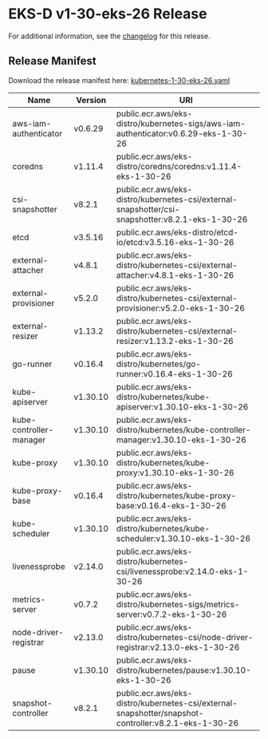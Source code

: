 # EKS-D v1-30-eks-26 Release

For additional information, see the [changelog](CHANGELOG-v1-30-eks-26.md) for this release.

## Release Manifest

Download the release manifest here: [kubernetes-1-30-eks-26.yaml](https://distro.eks.amazonaws.com/kubernetes-1-30/kubernetes-1-30-eks-26.yaml)

| Name | Version | URI |
|------|---------|-----|
| aws-iam-authenticator | v0.6.29 | public.ecr.aws/eks-distro/kubernetes-sigs/aws-iam-authenticator:v0.6.29-eks-1-30-26 |
| coredns | v1.11.4 | public.ecr.aws/eks-distro/coredns/coredns:v1.11.4-eks-1-30-26 |
| csi-snapshotter | v8.2.1 | public.ecr.aws/eks-distro/kubernetes-csi/external-snapshotter/csi-snapshotter:v8.2.1-eks-1-30-26 |
| etcd | v3.5.16 | public.ecr.aws/eks-distro/etcd-io/etcd:v3.5.16-eks-1-30-26 |
| external-attacher | v4.8.1 | public.ecr.aws/eks-distro/kubernetes-csi/external-attacher:v4.8.1-eks-1-30-26 |
| external-provisioner | v5.2.0 | public.ecr.aws/eks-distro/kubernetes-csi/external-provisioner:v5.2.0-eks-1-30-26 |
| external-resizer | v1.13.2 | public.ecr.aws/eks-distro/kubernetes-csi/external-resizer:v1.13.2-eks-1-30-26 |
| go-runner | v0.16.4 | public.ecr.aws/eks-distro/kubernetes/go-runner:v0.16.4-eks-1-30-26 |
| kube-apiserver | v1.30.10 | public.ecr.aws/eks-distro/kubernetes/kube-apiserver:v1.30.10-eks-1-30-26 |
| kube-controller-manager | v1.30.10 | public.ecr.aws/eks-distro/kubernetes/kube-controller-manager:v1.30.10-eks-1-30-26 |
| kube-proxy | v1.30.10 | public.ecr.aws/eks-distro/kubernetes/kube-proxy:v1.30.10-eks-1-30-26 |
| kube-proxy-base | v0.16.4 | public.ecr.aws/eks-distro/kubernetes/kube-proxy-base:v0.16.4-eks-1-30-26 |
| kube-scheduler | v1.30.10 | public.ecr.aws/eks-distro/kubernetes/kube-scheduler:v1.30.10-eks-1-30-26 |
| livenessprobe | v2.14.0 | public.ecr.aws/eks-distro/kubernetes-csi/livenessprobe:v2.14.0-eks-1-30-26 |
| metrics-server | v0.7.2 | public.ecr.aws/eks-distro/kubernetes-sigs/metrics-server:v0.7.2-eks-1-30-26 |
| node-driver-registrar | v2.13.0 | public.ecr.aws/eks-distro/kubernetes-csi/node-driver-registrar:v2.13.0-eks-1-30-26 |
| pause | v1.30.10 | public.ecr.aws/eks-distro/kubernetes/pause:v1.30.10-eks-1-30-26 |
| snapshot-controller | v8.2.1 | public.ecr.aws/eks-distro/kubernetes-csi/external-snapshotter/snapshot-controller:v8.2.1-eks-1-30-26 |

